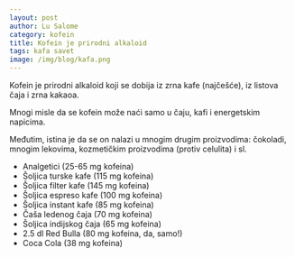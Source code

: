 ```yaml
---
layout: post
author: Lu Salome
category: kofein
title: Kofein je prirodni alkaloid 
tags: kafa savet
image: /img/blog/kafa.png
---
```


Kofein je prirodni alkaloid koji se dobija iz zrna kafe (najčešće), iz listova čaja i zrna kakaoa. 

Mnogi misle da se kofein može naći samo u čaju, kafi i energetskim napicima. 

Međutim, istina je da se on nalazi u mnogim drugim proizvodima: čokoladi, mnogim lekovima, kozmetičkim proiz­vodima (protiv celulita) i sl.

* Analgetici (25-65 mg kofeina)
* Šoljica turske kafe (115 mg kofeina)
* Šoljica filter kafe (145 mg kofeina)
* Šoljica espreso kafe (100 mg kofeina)
* Šoljica instant kafe (85 mg kofeina)
* Čaša ledenog čaja (70 mg kofeina)
* Šoljica indijskog čaja (65 mg kofeina)
* 2.5 dl Red Bulla (80 mg kofeina, da, samo!)
* Coca Cola (38 mg kofeina)
